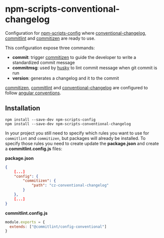 # npm-scripts-conventional-changelog
Configuration for [npm-scripts-config](https://www.npmjs.com/package/npm-scripts-config) where [conventional-changelog](https://www.npmjs.com/package/conventional-changelog), [commitlint](https://www.npmjs.com/package/commitlint) and [commitizen](https://www.npmjs.com/package/commitizen) are ready to use.

This configuration expose three commands:

- **commit**: trigger [commitizen](https://www.npmjs.com/package/commitizen) to guide the developer to write a standardized commit message
- **commitmsg**: used by [husky](https://www.npmjs.com/package/husky) to lint commit message when git commit is run
- **version**: generates a changelog and it to the commit

[commitizen](https://www.npmjs.com/package/commitizen), [commitlint](https://www.npmjs.com/package/commitlint) and [conventional-changelog](https://www.npmjs.com/package/conventional-changelog) are configured to follow [angular conventions](https://github.com/angular/angular/blob/master/CONTRIBUTING.md#commit).

## Installation

```shell
npm install --save-dev npm-scripts-config
npm install --save-dev npm-scripts-conventional-changelog
```

In your project you still need to specify which rules you want to use for `commitlint` and `commitizen`, but packages will already be installed. To specify those rules you need to create update the **package.json** and create a **commitlint.config.js** files:

**package.json**

```json
{
    [...]
    "config": {
        "commitizen": {
            "path": "cz-conventional-changelog"
        }
    },
    [...]
}
```

**commitlint.config.js**

```javascript
module.exports = {
  extends: ["@commitlint/config-conventional"]
}
```